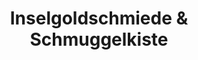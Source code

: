 ---
title: "Inselgoldschmiede & Schmuggelkiste"
url: /langeoog/inselgoldschmiede-und-schmuggelkiste/
shop: Andenken
---